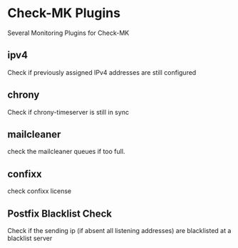 # Check-MK Plugins

Several Monitoring Plugins for Check-MK

## ipv4
Check if previously assigned IPv4 addresses are still configured

## chrony
Check if chrony-timeserver is still in sync

## mailcleaner
check the mailcleaner queues if too full.

## confixx
check confixx license

## Postfix Blacklist Check
Check if the sending ip (if absent all listening addresses) are blacklisted at a blacklist server

